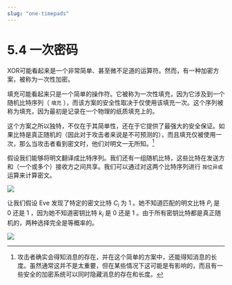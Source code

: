 ```yaml
---
slug: "one-timepads"
---
```


# 5.4 一次密码

XOR可能看起来是一个非常简单、甚至微不足道的运算符。然而，有一种加密方案，被称为一次性加密。

填充可能看起来只是一个简单的操作符。它被称为一次性填充，因为它涉及到一个随机比特序列（ `填充` ），而该方案的安全性取决于仅使用该填充一次。这个序列被称为填充，因为最初是记录在一个物理的纸质填充上的。

这个方案之所以独特，不仅在于其简单性，还在于它提供了最强大的安全保证。如果比特是真正随机的（因此对于攻击者来说是不可预测的），而且填充仅被使用一次，那么当攻击者看到密文时，他们对明文一无所知。[^1]

假设我们能够将明文翻译成比特序列。我们还有一组随机比特，这些比特在发送方和（一个或多个）接收方之间共享。我们可以通过对这两个比特序列进行 `按位异或` 运算来计算密文。

![](https://img1.terwer.space/api/public/202311172107819.png)

让我们假设 Eve 发现了特定的密文比特 $C_i$ 为 1 。她不知道匹配的明文比特 $P_i$ 是 0 还是 1 ，因为她不知道密钥比特 $k_i$ 是 0 还是 1 。由于所有密钥比特都是真正随机的，两种选择完全是等概率的。

![](https://img1.terwer.space/api/public/202311172211503.png)

[^1]: 攻击者确实会得知消息的存在，并在这个简单的方案中，还能得知消息的长度。虽然通常这并不是太重要，但在某些情况下这可能是有影响的，而且有一些安全的加密系统可以同时隐藏消息的存在和长度。